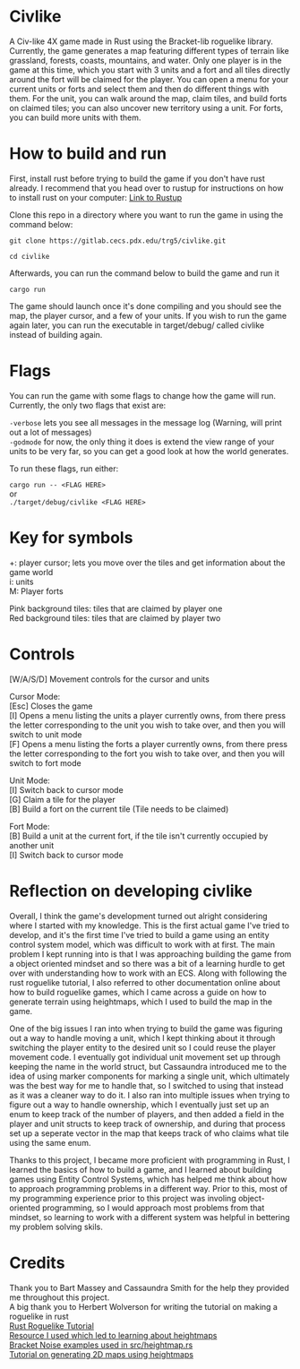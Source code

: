 # Civlike

A Civ-like 4X game made in Rust using the Bracket-lib roguelike library. 
Currently, the game generates a map featuring different types of terrain like 
grassland, forests, coasts, mountains, and water. Only one player is in the 
game at this time, which you start with 3 units and a fort and all tiles 
directly around the fort will be claimed for the player. You can open a menu 
for your current units or forts and select them and then do different things 
with them. For the unit, you can walk around the map, claim tiles, and build 
forts on claimed tiles; you can also uncover new territory using a unit. For 
forts, you can build more units with them.

# How to build and run
First, install rust before trying to build the game if you don't have rust 
already. I recommend that you head over to rustup for instructions on how to 
install rust on your computer: [Link to Rustup](https://rustup.rs)       

Clone this repo in a directory where you want to run the game in using the
 command below:

`git clone https://gitlab.cecs.pdx.edu/trg5/civlike.git`

`cd civlike`

Afterwards, you can run the command below to build the game and run it

`cargo run`

The game should launch once it's done compiling and you should see the map, the 
player cursor, and a few of your units. If you wish to run the game again later, 
you can run the executable in target/debug/ called civlike instead of building 
again.

# Flags
You can run the game with some flags to change how the game will run. Currently, 
the only two flags that exist are: 

`-verbose` lets you see all messages in the message log 
(Warning, will print out a lot of messages)      
`-godmode` for now, the only thing it does is extend the view range of your 
units to be very far, so you can get a good look at how the world generates.       

To run these flags, run either:

`cargo run -- <FLAG HERE>`      
or       
`./target/debug/civlike <FLAG HERE>`       

# Key for symbols     
+: player cursor; lets you move over the tiles and get information about the 
game world       
i: units       
M: Player forts      

Pink background tiles: tiles that are claimed by player one      
Red background tiles: tiles that are claimed by player two      

# Controls

[W/A/S/D] Movement controls for the cursor and units      

Cursor Mode:     
[Esc] Closes the game      
[I] Opens a menu listing the units a player currently owns, from there press 
the letter corresponding to the unit you wish to take over, and then you will 
switch to unit mode       
[F] Opens a menu listing the forts a player currently owns, from there press 
the letter corresponding to the fort you wish to take over, and then you will 
switch to fort mode       

Unit Mode:       
[I] Switch back to cursor mode        
[G] Claim a tile for the player       
[B] Build a fort on the current tile (Tile needs to be claimed)       

Fort Mode:       
[B] Build a unit at the current fort, if the tile isn't currently occupied 
by another unit      
[I] Switch back to cursor mode       

# Reflection on developing civlike
Overall, I think the game's development turned out alright considering where I 
started with my knowledge. This is the first actual game I've tried to develop, 
and it's the first time I've tried to build a game using an entity control 
system model, which was difficult to work with at first. The main problem I kept
 running into is that I was approaching building the game from a object oriented 
mindset and so there was a bit of a learning hurdle to get over with 
understanding how to work with an ECS. Along with following the rust roguelike 
tutorial, I also referred to other documentation online about how to build 
roguelike games, which I came across a guide on how to generate terrain using 
heightmaps, which I used to build the map in the game. 

One of the big issues I ran into when trying to build the game was figuring out 
a way to handle moving a unit, which I kept thinking about it through 
switching the player entity to the desired unit so I could reuse the player 
movement code. I eventually got individual unit movement set up through 
keeping the name in the world struct, but Cassaundra introduced me to the idea 
of using marker components for marking a single unit, which ultimately was the 
best way for me to handle that, so I switched to using that instead as it was 
a cleaner way to do it. I also ran into multiple issues when trying to figure 
out a way to handle ownership, which I eventually just set up an enum to keep 
track of the number of players, and then added a field in the player and unit 
structs to keep track of ownership, and during that process set up a seperate 
vector in the map that keeps track of who claims what tile using the same enum.

Thanks to this project, I became more proficient with programming in Rust, 
I learned the basics of how to build a game, and I learned about building games
 using Entity Control Systems, which has helped me think about how to approach 
programming problems in a different way. Prior to this, most of my programming
experience prior to this project was involing object-oriented programming,
so I would approach most problems from that mindset, so learning to work with
a different system was helpful in bettering my problem solving skils. 

# Credits

Thank you to Bart Massey and Cassaundra Smith for the help they provided me 
throughout this project.     
A big thank you to Herbert Wolverson for writing the tutorial on making a 
roguelike in rust      
[Rust Roguelike Tutorial](https://bfnightly.bracketproductions.com/rustbook/chapter_0.html)     
[Resource I used which led to learning about heightmaps](https://github.com/marukrap/RoguelikeDevResources)      
[Bracket Noise examples used in src/heightmap.rs](https://github.com/amethyst/bracket-lib/tree/master/bracket-noise)      
[Tutorial on generating 2D maps using heightmaps](https://gillesleblanc.wordpress.com/2012/10/16/creating-a-random-2d-game-world-map/)      
